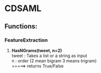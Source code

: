 # CDSAML

## Functions: ##
### FeatureExtraction ##
1. **HasNGrams(tweet, n=2)** </br>
    tweet : Takes a list or a string as input  </br>
    n : order (2 mean bigram 3 means trigram)  </br>
    =====> returns True/False  </br>
